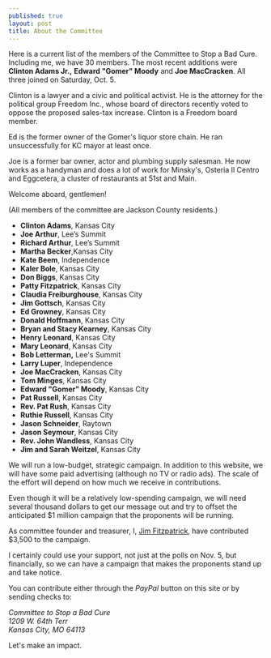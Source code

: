 ```yaml
---
published: true
layout: post
title: About the Committee
---
```


Here is a current list of the members of the Committee to Stop a Bad Cure. Including me, we have 30 members. The most recent additions were **Clinton Adams Jr.,** **Edward "Gomer" Moody** and **Joe MacCracken**. All three joined on Saturday, Oct. 5.

Clinton is a lawyer and a civic and political activist. He is the attorney for the political group Freedom Inc., whose board of directors recently voted to oppose the proposed sales-tax increase. Clinton is a Freedom board member.   

Ed is the former owner of the Gomer's liquor store chain. He ran unsuccessfully for KC mayor at least once.

Joe is a former bar owner, actor and plumbing supply salesman. He now works as a handyman and does a lot of work for Minsky's, Osteria Il Centro and Eggcetera, a cluster of restaurants at 51st and Main.

Welcome aboard, gentlemen!

(All members of the committee are Jackson County residents.) 

- **Clinton Adams**, Kansas City 
- **Joe Arthur**, Lee’s Summit
- **Richard Arthur**, Lee’s Summit
- **Martha Becker**,Kansas City
- **Kate Beem**, Independence
- **Kaler Bole**, Kansas City
- **Don Biggs**, Kansas City
- **Patty Fitzpatrick**, Kansas City
- **Claudia Freiburghouse**, Kansas City
- **Jim Gottsch**, Kansas City
- **Ed Growney**, Kansas City
- **Donald Hoffmann**, Kansas City
- **Bryan and Stacy Kearney**, Kansas City
- **Henry Leonard**, Kansas City
- **Mary Leonard**, Kansas City
- **Bob Letterman,** Lee's Summit
- **Larry Luper**, Independence
- **Joe MacCracken**, Kansas City
- **Tom Minges**, Kansas City
- **Edward "Gomer" Moody**, Kansas City 
- **Pat Russell**, Kansas City
- **Rev. Pat Rush**, Kansas City
- **Ruthie Russell**, Kansas City
- **Jason Schneider**, Raytown
- **Jason Seymour**, Kansas City 
- **Rev. John Wandless**, Kansas City
- **Jim and Sarah Weitzel**, Kansas City

We will run a low-budget, strategic campaign. In addition to this website, we will have some paid advertising (although no TV or radio ads). The scale of the effort will depend on how much we receive in contributions.

Even though it will be a relatively low-spending campaign, we will need several thousand dollars to get our message out and try to offset the anticipated $1 million campaign that the proponents will be running.

As committee founder and treasurer, I, [Jim Fitzpatrick](/about-me/), have contributed $3,500 to the campaign.

I certainly could use your support, not just at the polls on Nov. 5, but financially, so we can have a campaign that makes the proponents stand up and take notice.

You can contribute either through the _PayPal_ button on this site or by sending checks to: 

<address>
Committee to Stop a Bad Cure<br/>
1209 W. 64th Terr<br/>
Kansas City, MO  64113<br/>
</address>

Let's make an impact.